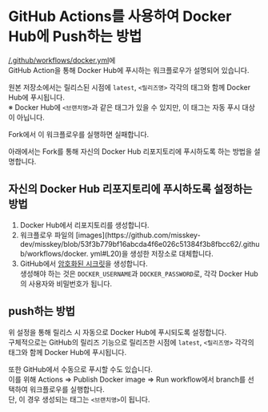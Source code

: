 # GitHub Actions를 사용하여 Docker Hub에 Push하는 방법

[/.github/workflows/docker.yml](https://github.com/misskey-dev/misskey/blob/develop/.github/workflows/docker.yml)에\
GitHub Action을 통해 Docker Hub에 푸시하는 워크플로우가 설명되어 있습니다.

원본 저장소에서는 릴리스된 시점에 `latest`, `<릴리즈명>` 각각의 태그와 함께 Docker Hub에 푸시됩니다.\
※ Docker Hub에 `<브랜치명>`과 같은 태그가 있을 수 있지만, 이 태그는 자동 푸시 대상이 아닙니다.

Fork에서 이 워크플로우를 실행하면 실패합니다.

아래에서는 Fork를 통해 자신의 Docker Hub 리포지토리에 푸시하도록 하는 방법을 설명합니다.

## 자신의 Docker Hub 리포지토리에 푸시하도록 설정하는 방법

1. Docker Hub에서 리포지토리를 생성합니다.
2. 워크플로우 파일의 [images](https\://github.com/misskey-dev/misskey/blob/53f3b779bf16abcda4f6e026c51384f3b8fbcc62/.github/workflows/docker. yml#L20)을 생성한 저장소로 대체합니다.
3. GitHub에서 [암호화된 시크릿](https://docs.github.com/ja/actions/reference/encrypted-secrets#creating-encrypted-secrets-for-a-repository)을 생성합니다.\
   생성해야 하는 것은 `DOCKER_USERNAME`과 `DOCKER_PASSWORD`로, 각각 Docker Hub의 사용자와 비밀번호가 됩니다.

## push하는 방법

위 설정을 통해 릴리스 시 자동으로 Docker Hub에 푸시되도록 설정합니다.\
구체적으로는 GitHub의 릴리즈 기능으로 릴리즈한 시점에 `latest`, `<릴리즈명>` 각각의 태그와 함께 Docker Hub에 푸시됩니다.

또한 GitHub에서 수동으로 푸시할 수도 있습니다.\
이를 위해 Actions => Publish Docker image => Run workflow에서 branch를 선택하여 워크플로우를 실행합니다.\
단, 이 경우 생성되는 태그는 `<브랜치명>`이 됩니다.
